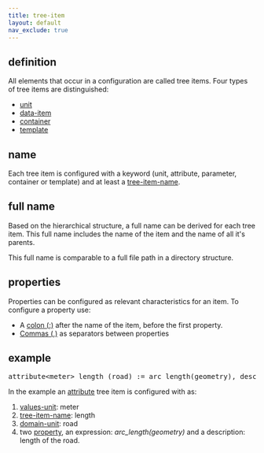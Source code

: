 ```yaml
---
title: tree-item
layout: default
nav_exclude: true
---
```

## definition

All elements that occur in a configuration are called tree items. Four types of tree items are distinguished:

- [unit](unit)
- [data-item](data-item)
- [container](container)
- [template](template)

## name

Each tree item is configured with a keyword (unit, attribute, parameter, container or template) and at least a [tree-item-name](tree-item-name).

## full name

Based on the hierarchical structure, a full name can be derived for each tree item. This full name includes the name of the item and the name of all it's parents.

This full name is comparable to a full file path in a directory structure.

## properties

Properties can be configured as relevant characteristics for an item. To configure a property use:

- A [colon (:)](https://en.wikipedia.org/wiki/Colon_(punctuation)) after the name of the item, before the first property.
- [Commas (,)](https://en.wikipedia.org/wiki/Comma) as separators between properties

## example

<pre>
attribute&lt;meter&gt; length (road) := arc_length(geometry), descr = "length of the road";
</pre>

In the example an [attribute](attribute) tree item is configured with as:

1.  [values-unit](values-unit): meter
2.  [tree-item-name](tree-item-name): length
3.  [domain-unit](domain-unit): road
4.  two [property](property), an expression: _arc_length(geometry)_ and a description: length of the road.